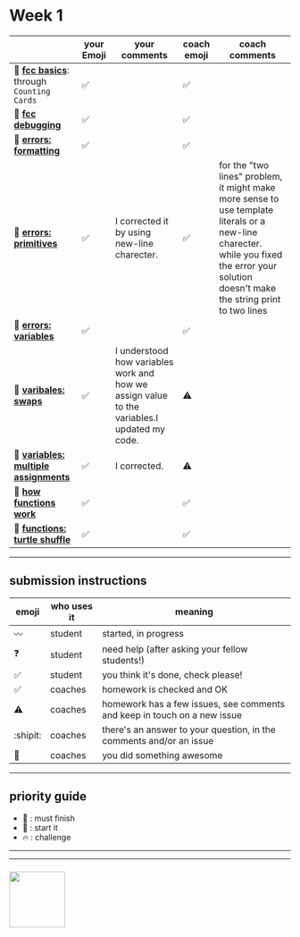 # Week 1

|  | your Emoji | your comments | coach emoji | coach comments |
| --- | --- | --- | --- | --- |
| :seedling: __[fcc basics](./fcc-basic-js-pt-1.md)__: through ```Counting Cards``` |:white_check_mark: | | :white_check_mark: | |
| :dash: __[fcc debugging](./fcc-debugging.md)__ |:white_check_mark: | | :white_check_mark: | |
| :seedling: __[errors: formatting](./jl-errors-formatting.md)__ | :white_check_mark:| | :white_check_mark: | |
| :seedling: __[errors: primitives](./jl-errors-primitive-types.md)__ |:white_check_mark: |I corrected it by using new-line charecter.  | :white_check_mark: | for the "two lines" problem, it might make more sense to use template literals or a new-line charecter.  while you fixed the error your solution doesn't make the string print to two lines |
| :seedling: __[errors: variables](./jl-errors-variables.md)__ | :white_check_mark:| | :white_check_mark: | |
| :seedling: __[varibales: swaps](./jl-variables-swaps.md)__ | :white_check_mark: | I understood how variables work and how we assign value to the variables.I updated my code. | :warning: | |
| :dash: __[variables: multiple assignments](./jl-variables-multiple.md)__ | :white_check_mark: |I corrected. | :warning: | |
| :seedling: __[how functions work](./jl-functions.md)__ |  :white_check_mark:| | :white_check_mark: | |
| :dash: __[functions: turtle shuffle](./jl-turtle-shuffle.md)__ | :white_check_mark: | | :white_check_mark: | |

---


## submission instructions

| emoji | who uses it | meaning |
| --- | --- | --- |
|  :wavy_dash: | student | started, in progress  | 
| :question: | student | need help (after asking your fellow students!) | 
| :white_check_mark: | student | you think it's done, check please! | 
| :white_check_mark: | coaches | homework is checked and OK |
| :warning: | coaches | homework has a few issues, see comments and keep in touch on a new issue |
| :shipit: | coaches | there's an answer to your question, in the comments and/or an issue  | 
| :star2: | coaches | you did something awesome |

---

## priority guide

* :seedling: : must finish
* :dash: : start it
* :fire: : challenge

___
___
### <a href="https://hackyourfuture.be" target="_blank"><img src="https://pbs.twimg.com/profile_images/984474625009741824/Bs_qKx6-_400x400.jpg" width="100" height="100"></img></a>

